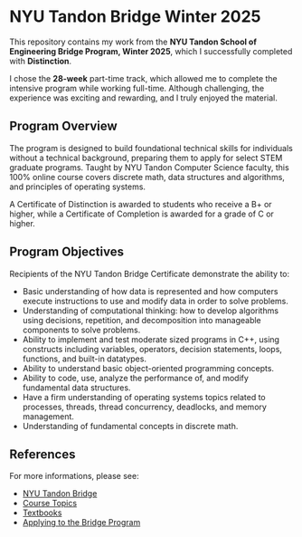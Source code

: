# NYU Tandon Bridge Winter 2025

This repository contains my work from the **NYU Tandon School of Engineering Bridge Program, Winter 2025**, which I successfully completed with **Distinction**.

I chose the **28-week** part-time track, which allowed me to complete the intensive program while working full-time. Although challenging, the experience was exciting and rewarding, and I truly enjoyed the material.

## Program Overview

The program is designed to build foundational technical skills for individuals without a technical background, preparing them to apply for select STEM graduate programs. Taught by NYU Tandon Computer Science faculty, this 100% online course covers discrete math, data structures and algorithms, and principles of operating systems.

A Certificate of Distinction is awarded to students who receive a B+ or higher, while a Certificate of Completion is awarded for a grade of C or higher.

## Program Objectives

Recipients of the NYU Tandon Bridge Certificate demonstrate the ability to:
* Basic understanding of how data is represented and how computers execute instructions to use and modify data in order to solve problems.
* Understanding of computational thinking: how to develop algorithms using decisions, repetition, and decomposition into manageable components to solve problems.
* Ability to implement and test moderate sized programs in C++, using constructs including variables, operators, decision statements, loops, functions, and built-in datatypes.
* Ability to understand basic object-oriented programming concepts.
* Ability to code, use, analyze the performance of, and modify fundamental data structures.
* Have a firm understanding of operating systems topics related to processes, threads, thread concurrency, deadlocks, and memory management.
* Understanding of fundamental concepts in discrete math.

## References

For more informations, please see:
* [NYU Tandon Bridge](https://engineering.nyu.edu/academics/programs/nyu-tandon-bridge)   
* [Course Topics](https://engineering.nyu.edu/academics/programs/nyu-tandon-bridge/preparatory-resources#chapter-id-51872) 
* [Textbooks](https://engineering.nyu.edu/academics/programs/nyu-tandon-bridge/preparatory-resources#chapter-id-40397)
* [Applying to the Bridge Program](https://engineering.nyu.edu/academics/programs/nyu-tandon-bridge/how-apply-bridge-program)
